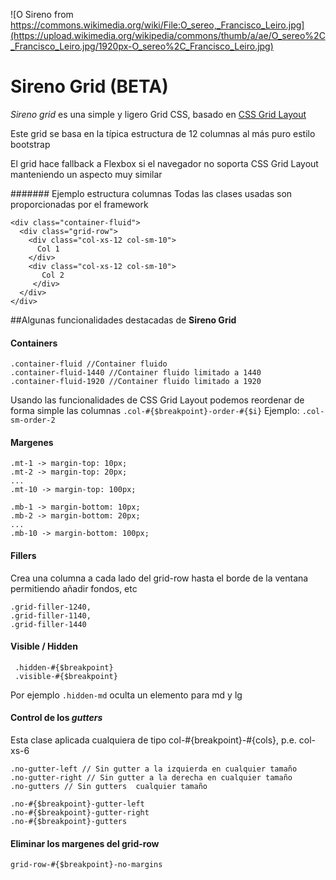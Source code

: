 ![O Sireno from https://commons.wikimedia.org/wiki/File:O_sereo,_Francisco_Leiro.jpg](https://upload.wikimedia.org/wikipedia/commons/thumb/a/ae/O_sereo%2C_Francisco_Leiro.jpg/1920px-O_sereo%2C_Francisco_Leiro.jpg)

# Sireno Grid (BETA)

*Sireno grid* es una simple y ligero Grid CSS, basado en [CSS Grid Layout](https://blogs.igalia.com/mrego/2017/05/19/spanish-css-grid-layout-el-futuro-ya-esta-aqui/)

Este grid se basa en la típica estructura de 12 columnas al más puro estilo bootstrap

El grid hace fallback a Flexbox si el navegador no soporta CSS Grid Layout manteniendo un aspecto muy similar


####### Ejemplo estructura columnas
Todas las clases usadas son proporcionadas por el framework
```
<div class="container-fluid">
  <div class="grid-row">
    <div class="col-xs-12 col-sm-10">
      Col 1 
    </div>
    <div class="col-xs-12 col-sm-10">
       Col 2
     </div>    
  </div>
</div>
```

##Algunas funcionalidades destacadas de **Sireno Grid**

#### Containers
```
.container-fluid //Container fluido
.container-fluid-1440 //Container fluido limitado a 1440
.container-fluid-1920 //Container fluido limitado a 1920
```




Usando las funcionalidades de CSS Grid Layout podemos reordenar de forma simple las columnas 
```.col-#{$breakpoint}-order-#{$i}```
Ejemplo: ```.col-sm-order-2```

#### Margenes
```
.mt-1 -> margin-top: 10px;
.mt-2 -> margin-top: 20px;
...
.mt-10 -> margin-top: 100px;
```
```
.mb-1 -> margin-bottom: 10px;
.mb-2 -> margin-bottom: 20px;
...
.mb-10 -> margin-bottom: 100px;
```

#### Fillers
Crea una columna a cada lado del grid-row hasta el borde de la ventana permitiendo añadir fondos, etc
```
.grid-filler-1240,
.grid-filler-1140,
.grid-filler-1440
```

#### Visible / Hidden
```
 .hidden-#{$breakpoint}
 .visible-#{$breakpoint}
```

Por ejemplo ```.hidden-md``` oculta un elemento para md y lg


#### Control de los *gutters*
Esta clase aplicada cualquiera de tipo col-#{breakpoint}-#{cols}, p.e. col-xs-6
```
.no-gutter-left // Sin gutter a la izquierda en cualquier tamaño
.no-gutter-right // Sin gutter a la derecha en cualquier tamaño
.no-gutters // Sin gutters  cualquier tamaño

.no-#{$breakpoint}-gutter-left
.no-#{$breakpoint}-gutter-right
.no-#{$breakpoint}-gutters
```

#### Eliminar los margenes del grid-row
```
grid-row-#{$breakpoint}-no-margins
```

